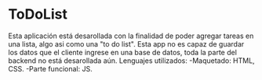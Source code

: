 # ToDoList
Esta aplicación está desarollada con la finalidad de poder agregar tareas en una lista, algo asi como una "to do list".
Esta app no es capaz de guardar los datos que el cliente ingrese en una base de datos, toda la parte del backend no está desarollada aún.
Lenguajes utilizados:
-Maquetado: HTML, CSS.
-Parte funcional: JS.
